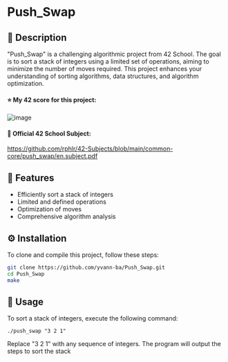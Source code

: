 # Push_Swap

## 📜 Description
"Push_Swap" is a challenging algorithmic project from 42 School. The goal is to sort a stack of integers using a limited set of operations, aiming to minimize the number of moves required. This project enhances your understanding of sorting algorithms, data structures, and algorithm optimization.

#### ⭐ My 42 score for this project:
![image](https://github.com/yvann-ba/Push_Swap/assets/97234242/1df7cced-2cfc-4426-853b-a386b9793c90)

#### 📄 Official 42 School Subject:
https://github.com/rphlr/42-Subjects/blob/main/common-core/push_swap/en.subject.pdf

## 🌟 Features
- Efficiently sort a stack of integers
- Limited and defined operations
- Optimization of moves
- Comprehensive algorithm analysis

## ⚙️ Installation

To clone and compile this project, follow these steps:

```bash
git clone https://github.com/yvann-ba/Push_Swap.git
cd Push_Swap
make
```
## 🚀 Usage
To sort a stack of integers, execute the following command:
```
./push_swap "3 2 1"
```
Replace "3 2 1" with any sequence of integers. The program will output the steps to sort the stack
